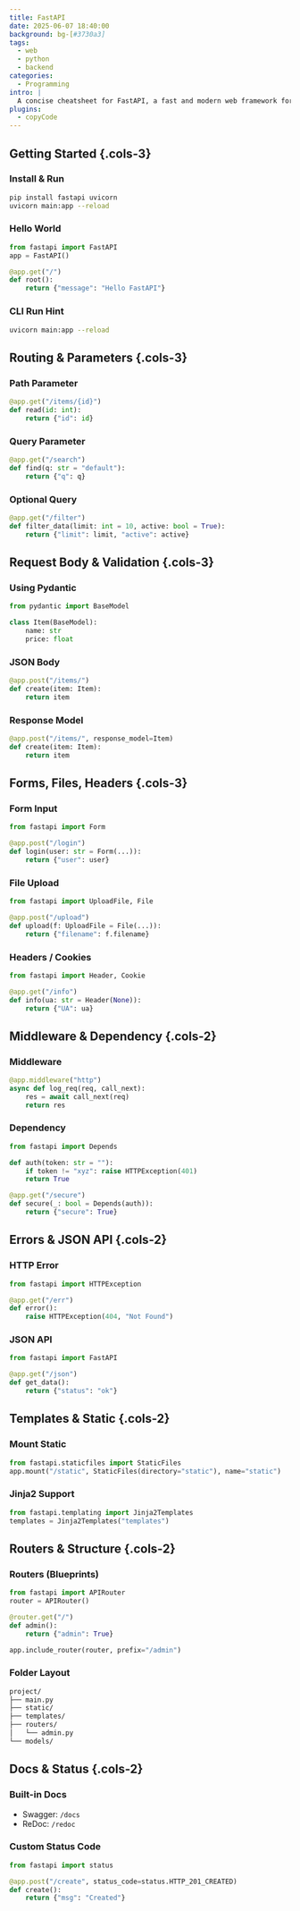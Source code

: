 ```yaml
---
title: FastAPI
date: 2025-06-07 18:40:00
background: bg-[#3730a3]
tags:
  - web
  - python
  - backend
categories:
  - Programming
intro: |
  A concise cheatsheet for FastAPI, a fast and modern web framework for building APIs with Python 3.7+.
plugins:
  - copyCode
---
```


## Getting Started {.cols-3}

### Install & Run

```bash
pip install fastapi uvicorn
uvicorn main:app --reload
```

### Hello World

```python
from fastapi import FastAPI
app = FastAPI()

@app.get("/")
def root():
    return {"message": "Hello FastAPI"}
```

### CLI Run Hint

```bash
uvicorn main:app --reload
```

## Routing & Parameters {.cols-3}

### Path Parameter

```python
@app.get("/items/{id}")
def read(id: int):
    return {"id": id}
```

### Query Parameter

```python
@app.get("/search")
def find(q: str = "default"):
    return {"q": q}
```

### Optional Query

```python
@app.get("/filter")
def filter_data(limit: int = 10, active: bool = True):
    return {"limit": limit, "active": active}
```

## Request Body & Validation {.cols-3}

### Using Pydantic

```python
from pydantic import BaseModel

class Item(BaseModel):
    name: str
    price: float
```

### JSON Body

```python
@app.post("/items/")
def create(item: Item):
    return item
```

### Response Model

```python
@app.post("/items/", response_model=Item)
def create(item: Item):
    return item
```

## Forms, Files, Headers {.cols-3}

### Form Input

```python
from fastapi import Form

@app.post("/login")
def login(user: str = Form(...)):
    return {"user": user}
```

### File Upload

```python
from fastapi import UploadFile, File

@app.post("/upload")
def upload(f: UploadFile = File(...)):
    return {"filename": f.filename}
```

### Headers / Cookies

```python
from fastapi import Header, Cookie

@app.get("/info")
def info(ua: str = Header(None)):
    return {"UA": ua}
```

## Middleware & Dependency {.cols-2}

### Middleware

```python
@app.middleware("http")
async def log_req(req, call_next):
    res = await call_next(req)
    return res
```

### Dependency

```python
from fastapi import Depends

def auth(token: str = ""):
    if token != "xyz": raise HTTPException(401)
    return True

@app.get("/secure")
def secure(_: bool = Depends(auth)):
    return {"secure": True}
```

## Errors & JSON API {.cols-2}

### HTTP Error

```python
from fastapi import HTTPException

@app.get("/err")
def error():
    raise HTTPException(404, "Not Found")
```

### JSON API

```python
from fastapi import FastAPI

@app.get("/json")
def get_data():
    return {"status": "ok"}
```

## Templates & Static {.cols-2}

### Mount Static

```python
from fastapi.staticfiles import StaticFiles
app.mount("/static", StaticFiles(directory="static"), name="static")
```

### Jinja2 Support

```python
from fastapi.templating import Jinja2Templates
templates = Jinja2Templates("templates")
```

## Routers & Structure {.cols-2}

### Routers (Blueprints)

```python
from fastapi import APIRouter
router = APIRouter()

@router.get("/")
def admin():
    return {"admin": True}

app.include_router(router, prefix="/admin")
```

### Folder Layout

```bash
project/
├── main.py
├── static/
├── templates/
├── routers/
│   └── admin.py
└── models/
```

## Docs & Status {.cols-2}

### Built-in Docs

- Swagger: `/docs`
- ReDoc: `/redoc`

### Custom Status Code

```python
from fastapi import status

@app.post("/create", status_code=status.HTTP_201_CREATED)
def create():
    return {"msg": "Created"}
```
